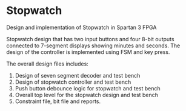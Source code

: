 # Stopwatch
Design and implementation of Stopwatch in Spartan 3 FPGA


Stopwatch design that has two input buttons and four 8-bit outputs
connected to 7-segment displays showing minutes and seconds. The design
of the controller is implemented using FSM and key press.

The overall design files includes:

1. Design of seven segment decoder and test bench
2. Design of stopwatch controller and test bench
3. Push button debounce logic for stopwatch and test bench
3. Overall top level for the stopwatch design and test bench
4. Constraint file, bit file and reports.


